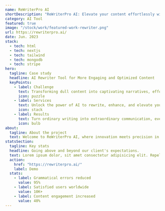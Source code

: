 ```yaml
---
name: ReWriterPro AI
shortDescription: "ReWriterPro AI: Elevate your content effortlessly with our AI-powered rewriting tool. Transform ordinary text into extraordinary communication in seconds"
category: AI Tool
featured: true
image: "/stock/work/featured-work-rewriter.png"
url: https://rewriterpro.ai/
date: Jun. 2023
stack:
  - tech: html
  - tech: nextjs
  - tech: tailwind
  - tech: mongodb
  - tech: stripe
hero:
  tagline: Case study
  headline: AI Rewriter Tool for More Engaging and Optimized Content
  keyPoints:
    - label: Challenge
      text: Transforming dull content into captivating narratives, effortlessly.
      icon: puzzle
    - label: Services
      text: Unlock the power of AI to rewrite, enhance, and elevate your text.
      icon: stack
    - label: Results
      text: Turn ordinary writing into extraordinary communication, every time.
      icon: bulb
about:
  tagline: About the project
  text: Welcome to ReWriterPro AI, where innovation meets precision in rewriting and paraphrasing. Our cutting-edge tool harnesses the prowess of artificial intelligence to refine your content, ensuring it's error-free, engaging, and uniquely yours.
statsSection:
  tagline: Key stats
  headline: Going above and beyond our client's expectations.
  text: Lorem ipsum dolor, sit amet consectetur adipisicing elit. Repellendus repellat laudantium.
  action:
    href: "https://rewriterpro.ai/"
    label: Demo
  stats:
    - label: Grammatical errors reduced
      value: 95%
    - label: Satisfied users worldwide
      value: 10K+
    - label: Content engagement increased
      value: 40%
---
```

